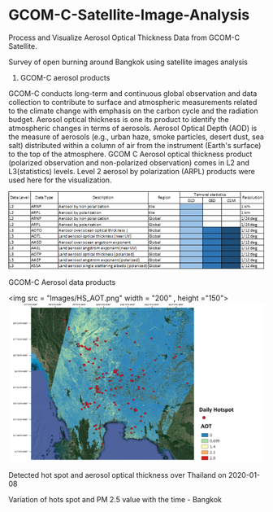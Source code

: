 # GCOM-C-Satellite-Image-Analysis
Process and Visualize Aerosol Optical Thickness Data from GCOM-C Satellite.

Survey of open burning around Bangkok using satellite images analysis

1. GCOM-C aerosol products

GCOM-C conducts long-term and continuous global observation and data collection to contribute to surface and atmospheric measurements related to the climate change with emphasis on the carbon cycle and the radiation budget. Aerosol optical thickness is one its product to identify the atmospheric changes in terms of aerosols.
Aerosol Optical Depth (AOD) is the measure of aerosols (e.g., urban haze, smoke particles, desert dust, sea salt) distributed within a column of air from the instrument (Earth's surface) to the top of the atmosphere. GCOM C Aerosol optical thickness product (polarized observation and non-polarized observation) comes in L2 and L3(statistics) levels. Level 2 aerosol by polarization (ARPL) products were used here for the visualization. 


![](Images/gcomc_chart.png)

GCOM-C Aerosol data products

<img src = "Images/HS_AOT.png" width = "200" , height ="150">
![](Images/HS_AOT.png)


Detected hot spot and aerosol optical thickness over Thailand on 2020-01-08
<img source = "Images/PM2.5_HS.png" width = "200">


Variation of hots spot and PM 2.5 value with the time - Bangkok

